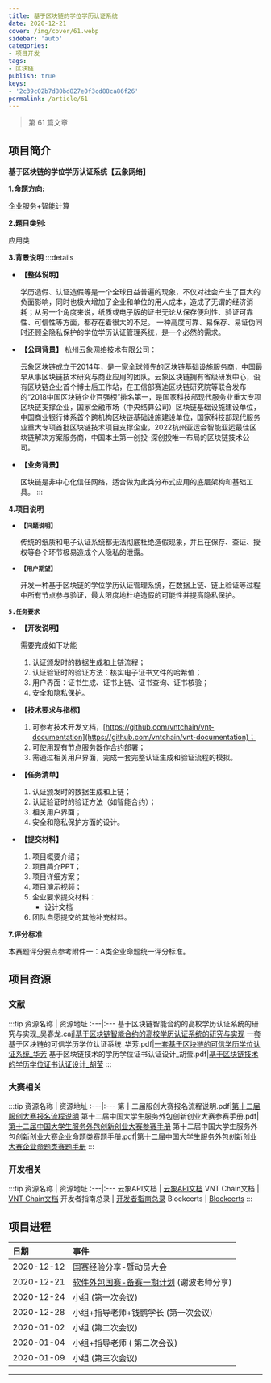 ```yaml
---
title: 基于区块链的学位学历认证系统
date: 2020-12-21
cover: /img/cover/61.webp
sidebar: 'auto'
categories:
- 项目开发
tags:
- 区块链
publish: true
keys:
- '2c39c02b7d80bd827e0f3cd88ca86f26'
permalink: /article/61
---
```


> 第 61 篇文章
<!-- more -->
## 项目简介
**基于区块链的学位学历认证系统【云象网络】**

**1.命题方向:** 

企业服务+智能计算

**2.题目类别:** 

应用类

**3.背景说明**
:::details

- **【整体说明】**

    学历造假、认证造假等是一个全球日益普遍的现象，不仅对社会产生了巨大的负面影响，同时也极大增加了企业和单位的用人成本，造成了无谓的经济消耗；从另一个角度来说，纸质或电子版的证书无论从保存便利性、验证可靠性、可信性等方面，都存在着很大的不足。
一种高度可靠、易保存、易证伪同时还顾全隐私保护的学位学历认证管理系统，是一个必然的需求。

- **【公司背景】**
    杭州云象网络技术有限公司：

    云象区块链成立于2014年，是一家全球领先的区块链基础设施服务商，中国最早从事区块链技术研究与商业应用的团队。云象区块链拥有省级研发中心，设有区块链企业首个博士后工作站，在工信部赛迪区块链研究院等联合发布的“2018中国区块链企业百强榜”排名第一，是国家科技部现代服务业重大专项区块链支撑企业，国家金融市场（中央结算公司）区块链基础设施建设单位，中国商业银行体系首个跨机构区块链基础设施建设单位，国家科技部现代服务业重大专项首批区块链技术项目支撑企业，2022杭州亚运会智能亚运最佳区块链解决方案服务商，中国本土第一创投-深创投唯一布局的区块链技术公司。
- **【业务背景】**

    区块链是非中心化信任网络，适合做为此类分布式应用的底层架构和基础工具。
:::

**4.项目说明**

- **`【问题说明】`**

    传统的纸质和电子认证系统都无法彻底杜绝造假现象，并且在保存、查证、授权等各个环节极易造成个人隐私的泄露。

- **`【用户期望】`**

    开发一种基于区块链的学位学历认证管理系统，在数据上链、链上验证等过程中所有节点参与验证，最大限度地杜绝造假的可能性并提高隐私保护。

**`5.任务要求`**
- **【开发说明】**

    需要完成如下功能
    1. 认证颁发时的数据生成和上链流程；
    2. 认证验证时的验证方法：核实电子证书文件的哈希值；
    3. 用户界面：证书生成、证书上链、证书查询、证书核验；
    4. 安全和隐私保护。

- **【技术要求与指标】**

    1. 可参考技术开发文档，[https://github.com/vntchain/vnt-documentation](https://github.com/vntchain/vnt-documentation)；
    2. 可使用现有节点服务器作合约部署；
    3. 需通过相关用户界面，完成一套完整认证生成和验证流程的模拟。

- **【任务清单】**

    1. 认证颁发时的数据生成和上链；
    2. 认证验证时的验证方法（如智能合约）；
    3. 相关用户界面；
    4. 安全和隐私保护方面的设计。

- **【提交材料】**

    1. 项目概要介绍；
    2. 项目简介PPT；
    3. 项目详细方案；
    4. 项目演示视频；
    5. 企业要求提交材料：
        - 设计文档
    6. 团队自愿提交的其他补充材料。
    
**7.评分标准**

本赛题评分要点参考附件一：A类企业命题统一评分标准。
## 项目资源
### 文献
:::tip
资源名称 | 资源地址
:---|:---
基于区块链智能合约的高校学历认证系统的研究与实现_吴春龙.caj|[基于区块链智能合约的高校学历认证系统的研究与实现](https://drive.zk123.top/api/v3/file/source/832/%E5%9F%BA%E4%BA%8E%E5%8C%BA%E5%9D%97%E9%93%BE%E6%99%BA%E8%83%BD%E5%90%88%E7%BA%A6%E7%9A%84%E9%AB%98%E6%A0%A1%E5%AD%A6%E5%8E%86%E8%AE%A4%E8%AF%81%E7%B3%BB%E7%BB%9F%E7%9A%84%E7%A0%94%E7%A9%B6%E4%B8%8E%E5%AE%9E%E7%8E%B0_%E5%90%B4%E6%98%A5%E9%BE%99.caj?sign=D9z9U_MLTgWzwiO6Hhe6msNNcgIC5c7kQfQqv_0XUQU%3D%3A0)
一套基于区块链的可信学历学位认证系统_华芳.pdf|[一套基于区块链的可信学历学位认证系统_华芳](https://drive.zk123.top/api/v3/file/source/833/%E4%B8%80%E5%A5%97%E5%9F%BA%E4%BA%8E%E5%8C%BA%E5%9D%97%E9%93%BE%E7%9A%84%E5%8F%AF%E4%BF%A1%E5%AD%A6%E5%8E%86%E5%AD%A6%E4%BD%8D%E8%AE%A4%E8%AF%81%E7%B3%BB%E7%BB%9F_%E5%8D%8E%E8%8A%B3.pdf?sign=-K51k5evtWfKIQzGzycdPd2klao043mpcV1lg4KSyXI%3D%3A0)
基于区块链技术的学历学位证书认证设计_胡莹.pdf|[基于区块链技术的学历学位证书认证设计_胡莹](https://drive.zk123.top/api/v3/file/source/834/%E5%9F%BA%E4%BA%8E%E5%8C%BA%E5%9D%97%E9%93%BE%E6%8A%80%E6%9C%AF%E7%9A%84%E5%AD%A6%E5%8E%86%E5%AD%A6%E4%BD%8D%E8%AF%81%E4%B9%A6%E8%AE%A4%E8%AF%81%E8%AE%BE%E8%AE%A1_%E8%83%A1%E8%8E%B9.pdf?sign=1DdexrUMjq1Lmq3fjTHwNArtJQz8O05Qpr0xkI7Wpoo%3D%3A0)
:::

### 大赛相关
:::tip
资源名称 | 资源地址
:---|:---
第十二届服创大赛报名流程说明.pdf|[第十二届服创大赛报名流程说明](https://drive.zk123.top/api/v3/file/source/835/03-%E7%AC%AC%E5%8D%81%E4%BA%8C%E5%B1%8A%E6%9C%8D%E5%88%9B%E5%A4%A7%E8%B5%9B%E6%8A%A5%E5%90%8D%E6%B5%81%E7%A8%8B%E8%AF%B4%E6%98%8E.pdf?sign=s9pl-GeOLGmqj8nww1bMtwls_IeetaSRomGWRWme8bk%3D%3A0)
第十二届中国大学生服务外包创新创业大赛参赛手册.pdf|[第十二届中国大学生服务外包创新创业大赛参赛手册](https://drive.zk123.top/api/v3/file/source/836/01-%E7%AC%AC%E5%8D%81%E4%BA%8C%E5%B1%8A%E4%B8%AD%E5%9B%BD%E5%A4%A7%E5%AD%A6%E7%94%9F%E6%9C%8D%E5%8A%A1%E5%A4%96%E5%8C%85%E5%88%9B%E6%96%B0%E5%88%9B%E4%B8%9A%E5%A4%A7%E8%B5%9B%E5%8F%82%E8%B5%9B%E6%89%8B%E5%86%8C.pdf?sign=884unCzkgZQD241JDAvNjGhIJYBdsoswo_6bdxuJSko%3D%3A0)
第十二届中国大学生服务外包创新创业大赛企业命题类赛题手册.pdf|[第十二届中国大学生服务外包创新创业大赛企业命题类赛题手册](https://drive.zk123.top/api/v3/file/source/837/%E7%AC%AC%E5%8D%81%E4%BA%8C%E5%B1%8A%E4%B8%AD%E5%9B%BD%E5%A4%A7%E5%AD%A6%E7%94%9F%E6%9C%8D%E5%8A%A1%E5%A4%96%E5%8C%85%E5%88%9B%E6%96%B0%E5%88%9B%E4%B8%9A%E5%A4%A7%E8%B5%9B%E4%BC%81%E4%B8%9A%E5%91%BD%E9%A2%98%E7%B1%BB%E8%B5%9B%E9%A2%98%E6%89%8B%E5%86%8C.pdf?sign=sGkkSyljeb8IsAOUJ8or_08ise6yZI1g1O6nB2h5mAA%3D%3A0)
:::
### 开发相关
:::tip
资源名称 | 资源地址
:---|:---
云象API文档 | [云象API文档](https://github.com/vntchain/vnt.js/blob/master/doc/api-reference.md)
VNT Chain文档 | [VNT Chain文档](https://github.com/vntchain/vnt-documentation/tree/master/developer-guide)
开发者指南总录 | [开发者指南总录](https://scan.vntchain.io/developer)
Blockcerts | [Blockcerts](https://github.com/blockchain-certificates)
:::

## 项目进程
日期 | 事件
:---|:---
2020-12-12  | 国赛经验分享-暨动员大会
2020-12-21  | [软件外包国赛-备赛一期计划](https://www.notion.so/0e274d6217ac4fc89fb609e18f704843) (谢波老师分享)
2020-12-24  | 小组 (第一次会议)
2020-12-28  | 小组+指导老师+钱鹏学长 (第一次会议)
2020-01-02  | 小组 (第二次会议)
2020-01-04  | 小组+指导老师 ( 第二次会议)
2020-01-09  | 小组 (第三次会议)
****